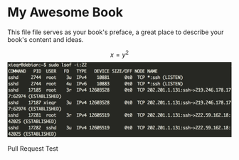 # My Awesome Book

This file file serves as your book's preface, a great place to describe your book's content and ideas.

$$x = y^2$$![](/assets/WX20170331-221420@2x.png)

Pull Request Test
